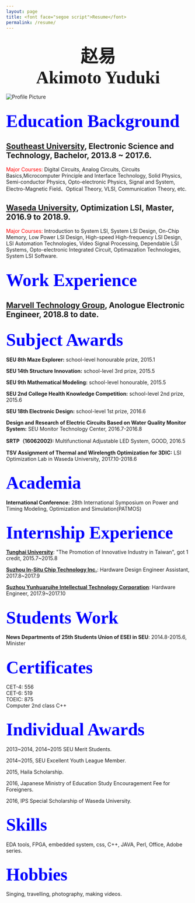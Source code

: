 ```yaml
---
layout: page
title: <font face="segoe script">Resume</font>
permalink: /resume/
---
```


<!---
<img src="{{ site.baseurl }}/assets/profile-placeholder.jpg" title="Profile Picture" class="profile">
--->
<!---
<div style=" height:105px;line-height:px;overflow:;border:0px solid #FF0099;text-align:center" > <font face="德彪钢笔行书字库"><font size="20">赵易</font></font><br /><font face="segoe script"><font size="20">Akimoto Yuduki</font></font></div>--->

<div id="Resume">
	<h2 style="text-align: center;"><font face="德彪钢笔行书字库"><font size="20">赵易</font></font><br />
<font face="segoe script"><font size="20">Akimoto Yuduki</font></font></h2>
</div>

<!---
<embed src="http://ouu5qk2pq.bkt.clouddn.com/Various%20Artists%20-%20Liekkas.mp3" hidden="true" autostart="true" loop="true">--->

<img src="{{ site.baseurl }}/assets/_DSC9146.jpg" title="Profile Picture" class="profile"> 
 
<font size="60"><font color="blue"><font face="segoe script">Education Background</font></font></font>
---


## <b>[Southeast University]</b>, Electronic Science and Technology, Bachelor, 2013.8 ~ 2017.6.
<font color="red">Major Courses:</font> Digital Circuits, Analog Circuits, Circuits Basics,Microcomputer Principle and Interface Technology, Solid Physics, Semi-conductor Physics, Opto-electronic Physics, Signal and System, Electro-Magnetic Field、Optical Theory, VLSI, Communication Theory, etc.



## <b>[Waseda University]</b>, Optimization LSI, Master, 2016.9 to 2018.9.

<font color="red">Major Courses:</font> Introduction to System LSI, System LSI Design, On-Chip Memory, Low Power LSI Design, High-speed High-frequency LSI Design, LSI Automation Technologies, Video Signal Processing, Dependable LSI Systems, Opto-electronic Integrated Circuit, Optimazation Technologies, System LSI Software.

<font size="60"><font color="blue"><font face="segoe script">Work Experience</font></font></font>
---


## <b>[Marvell Technology Group]</b>, Anologue Electronic Engineer, 2018.8 to date.

<font size="60"><font color="blue"><font face="segoe script">Subject Awards</font></font></font>
---
<b>SEU 8th Maze Explorer:</b> school-level honourable prize, 2015.1

<b>SEU 14th Structure Innovation:</b> school-level 3rd prize, 2015.5

<b>SEU 9th Mathematical Modeling:</b> school-level honourable, 2015.5

<b>SEU 2nd College Health Knowledge Competition:</b> school-level 2nd prize, 2015.6

<b>SEU 18th Electronic Design:</b> school-level 1st prize, 2016.6

<b>Design and Research of Electric Circuits Based on Water Quality Monitor System:</b> SEU Monitor Technology Center, 2016.7-2016.8

<b>SRTP（16062002):</b> Multifunctional Adjustable LED System, GOOD, 2016.5

<b>TSV Assignment of Thermal and Wirelength Optimization for 3DIC:</b> LSI Optimization Lab in Waseda University,  2017.10-2018.6

<font size="60"><font color="blue"><font face="segoe script">Academia</font></font></font>
---
<b>International Conference:</b> 28th International Symposium on Power and Timing Modeling, Optimization and Simulation(PATMOS)


<font size="60"><font color="blue"><font face="segoe script">Internship Experience</font></font></font>
---
<b>[Tunghai University]</b>: "The Promotion of Innovative Industry in Taiwan", got 1 credit, 2015.7~2015.8 

<b>[Suzhou In-Situ Chip Technology Inc.]</b>: Hardware Design Engineer Assistant, 2017.8~2017.9

<b>[Suzhou Yunhuaruihe Intellectual Technology Corporation]</b>: Hardware Engineer, 2017.9~2017.10


<font size="60"><font color="blue"><font face="segoe script">Students Work</font></font></font>
---
<b>News Departments of 25th Students Union of ESEI in SEU</b>: 2014.8-2015.6, Minister

<font size="60"><font color="blue"><font face="segoe script">Certificates</font></font></font>
---
CET-4: 556<br /> 
CET-6: 519<br />
TOEIC: 875<br />
Computer 2nd class C++

<font size="60"><font color="blue"><font face="segoe script">Individual Awards</font></font></font>
---
2013~2014, 2014~2015 SEU Merit Students.

2014~2015, SEU Excellent Youth League Member.

2015, Haila Scholarship.

2016, Japanese Ministry of Education Study Encouragement Fee for Foreigners.

2016, IPS Special Scholarship of Waseda University.



<font size="60"><font color="blue"><font face="segoe script">Skills</font></font></font>
---
EDA tools, FPGA, embedded system, css, C++, JAVA, Perl, Office, Adobe series.

<font size="60"><font color="blue"><font face="segoe script">Hobbies</font></font></font>
---
Singing, travelling, photography, making videos.











<!--Centrarium is a custom theme for Jekyll, made by [Ben Centra][bencentra] for his own blog. He'd be humbled if you liked it enough to use it as well! Installation and configuration instructions can be found in the [GitHub repository](https://github.com/bencentra/centrarium).

This page is a good place to write about yourself, your project, your product, or whatever it is your site is for. You can replace the image above, or you can get rid of it entirely. 

You can find out more info about customizing your Jekyll theme, as well as basic Jekyll usage documentation at [jekyllrb.com](http://jekyllrb.com/). And you can find the source code for Jekyll at [github.com/jekyll/jekyll](https://github.com/jekyll/jekyll)德彪钢笔行书字库-->

[centrarium]: https://github.com/bencentra/centrarium
[bencentra]: http://bencentra.com
[jekyll]: https://github.com/jekyll/jekyll
[Southeast University]: http://www.seu.edu.cn/
[Waseda University]: http://www.waseda.jp/top/
[SEU Monitor Technology Center]: http://electronic.seu.edu.cn/11488/list.htm
[Suzhou In-Situ Chip Technology Inc.]: http://www.sinoist.com.cn/
[Suzhou Yunhuaruihe Intellectual Technology Corporation]: http://www.clouwi.com/
[Marvell Technology Group]: https://www.marvell.com/
[Tunghai University]: http://www.thu.edu.tw/
[28th International Symposium on Power and Timing Modeling, Optimization and Simulation(PATMOS)]: http://patmos2018.die.upm.es/
